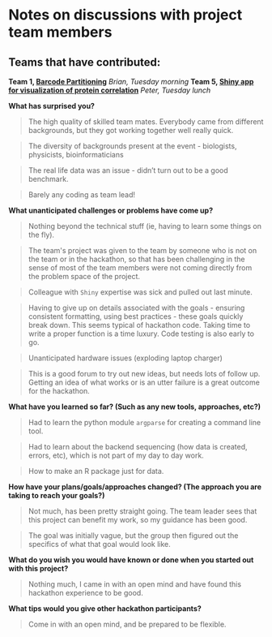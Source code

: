 # Notes on discussions with project team members

## Teams that have contributed:
**Team 1, [Barcode Partitioning](https://github.com/NCBI-Hackathons/Barcode_Partitioning)** *Brian, Tuesday morning*
**Team 5, [Shiny app for visualization of protein correlation](https://github.com/NCBI-Hackathons/Proteomic_Correlation_Shiny)** *Peter, Tuesday lunch*

**What has surprised you?**

>The high quality of skilled team mates. Everybody came from different backgrounds, but they got working together well really quick.

>The diversity of backgrounds present at the event - biologists, physicists, bioinformaticians

>The real life data was an issue - didn’t turn out to be a good benchmark.

>Barely any coding as team lead!


**What unanticipated challenges or problems have come up?**

> Nothing beyond the technical stuff (ie, having to learn some things on the fly).

> The team's project was given to the team by someone who is not on the team or in the hackathon, so that has been challenging in the sense of most of the team members were not coming directly from the problem space of the project.

>Colleague with ```Shiny``` expertise was sick and pulled out last minute.

>Having to give up on details associated with the goals - ensuring consistent formatting, using best practices - these goals quickly break down. This seems typical of hackathon code. Taking time to write a proper function is a time luxury. Code testing is also early to go.
 
>Unanticipated hardware issues (exploding laptop charger) 
 
>This is a good forum to try out new ideas, but needs lots of follow up. Getting an idea of what works or is an utter failure is a great outcome for the hackathon. 


**What have you learned so far?  (Such as any new tools, approaches, etc?)**
> Had to learn the python module `argparse` for creating a command line tool.

>Had to learn about the backend sequencing (how data is created, errors, etc), which is not part of my day to day work.

>How to make an R package just for data.


**How have your plans/goals/approaches changed?  (The approach you are taking to reach your goals?)**
> Not much, has been pretty straight going. The team leader sees that this project can benefit my work, so my guidance has been good.

>The goal was initially vague, but the group then figured out the specifics of what that goal would look like.


**What do you wish you would have known or done when you started out with this project?**
>Nothing much, I came in with an open mind and have found this hackathon experience to be good.


**What tips would you give other hackathon participants?**
>Come in with an open mind, and be prepared to be flexible.
